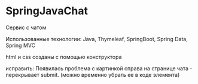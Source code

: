 # SpringJavaChat
Сервис с чатом 

Использованные технологии:
Java,
Thymeleaf,
SpringBoot,
Spring Data,
Spring MVC


html и css созданы с помощью конструктора




исправить: Появилась проблема с картинкой справа на странице чата - перекрывает submit. (можно временно убрать ее в коде элемента)
